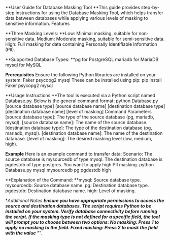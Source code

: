 **User Guide for Database Masking Tool
**This guide provides step-by-step instructions for using the Database Masking Tool, which helps transfer data between databases while applying various levels of masking to sensitive information.
Features

**Three Masking Levels:
**Low: Minimal masking, suitable for non-sensitive data.
Medium: Moderate masking, suitable for semi-sensitive data.
High: Full masking for data containing Personally Identifiable Information (PII).

**Supported Database Types:
**pg for PostgreSQL
mariadb for MariaDB
mysql for MySQL

**Prerequisites**
Ensure the following Python libraries are installed on your system:
Faker
psycopg2
mysql
These can be installed using pip:
pip install Faker psycopg2 mysql


**Usage Instructions
**The tool is executed via a Python script named Database.py. Below is the general command format:
python Database.py [source database type] [source database name] [destination database type] [destination database name] [level of masking]
Command Parameters
[source database type]: The type of the source database (pg, mariadb, mysql).
[source database name]: The name of the source database.
[destination database type]: The type of the destination database (pg, mariadb, mysql).
[destination database name]: The name of the destination database.
[level of masking]: The desired masking level (low, medium, high).


**Example**
Here is an example command to transfer data:
Scenario: The source database is mysourcedb of type mysql. The destination database is pgdestdb of type postgres. You want to apply high PII masking.
python Database.py mysql mysourcedb pg pgdestdb high

**Explanation of the Command:
**mysql: Source database type.
mysourcedb: Source database name.
pg: Destination database type.
pgdestdb: Destination database name.
high: Level of masking.

**Additional Notes
**Ensure you have appropriate permissions to access the source and destination databases.
The script requires Python to be installed on your system.
Verify database connectivity before running the script.
If the masking type is not defined for a specific field, the tool will prompt you to choose between two options:
No masking: Press 1 to apply no masking to the field.
Fixed masking: Press 2 to mask the field with the value "***".

